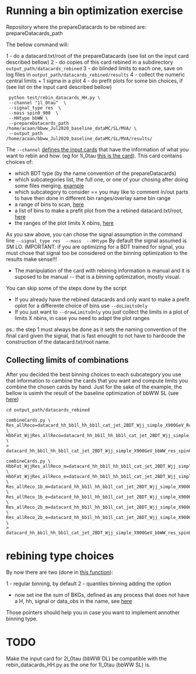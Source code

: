 # Running a bin optimization exercise

Repository where the prepareDatacards to be rebined are: prepareDatacards_path

The bellow command will:

1 - do a datacard.txt/root of the prepareDatacards (see list on the input card described bellow)
2 - do copies of this card rebined in a subdirectory `output_path/datacards_rebined`
3 - do blinded limits to each one, save on log files in `output_path/datacards_rebined/results`
4 - collect the numeric central limits + 1 sigma in a plot
4 - do prefit plots for some bin choices, if (see list on the input card described bellow)

```
 python test/rebin_datacards_HH.py \
 --channel "1l_0tau"  \
 --signal_type res  \
 --mass spin0_900  \
 --HHtype bbWW \
 --prepareDatacards_path /home/acaan/bbww_Jul2020_baseline_dataMC/SL/MVA/ \
 --output_path /home/acaan/bbww_Jul2020_baseline_dataMC/SL/MVA/results/ 
```

The `--channel` [defines the input cards](https://github.com/HEP-KBFI/CombineHarvester/blob/0cd321e3d62aa37c9eaa392f51219a76102fc972/ttH_htt/test/rebin_datacards_HH.py#L72-L73) that have the information of what you want to rebin and how.
(eg for 1l_0tau [this is the card](https://github.com/HEP-KBFI/CombineHarvester/blob/0cd321e3d62aa37c9eaa392f51219a76102fc972/ttH_htt/cards/info_1l_0tau_datacards.py)). 
This card contains choices of:

- which BDT type (by the name convention of the prepareDatacards)
- which subcategories list, the full one, or one of your chosing after doing some files merging, [example](https://github.com/HEP-KBFI/CombineHarvester/blob/0cd321e3d62aa37c9eaa392f51219a76102fc972/ttH_htt/cards/info_1l_0tau_datacards.py#L11-L15)
- which subcategory to consider == you may like to comment in/out parts to have then done in different bin ranges/overlay same bin range
- a range of bins to scan, [here](https://github.com/HEP-KBFI/CombineHarvester/blob/0cd321e3d62aa37c9eaa392f51219a76102fc972/ttH_htt/cards/info_1l_0tau_datacards.py#L37-L38)
- a list of bins to make a prefit plot from the a rebined datacard.txt/root, [here](https://github.com/HEP-KBFI/CombineHarvester/blob/0cd321e3d62aa37c9eaa392f51219a76102fc972/ttH_htt/cards/info_1l_0tau_datacards.py#L54)
- the ranges of the plot limits X nbins, [here](https://github.com/HEP-KBFI/CombineHarvester/blob/0cd321e3d62aa37c9eaa392f51219a76102fc972/ttH_htt/cards/info_1l_0tau_datacards.py#L40-L41) 

As you saw above, you can  chose the signal assumption in the command line `--signal_type res  --mass  --HHtype`
By default the signal assumed is SM LO. 
IMPORTANT: if you are optimizing for a BDT trained for signal, you must chose that signal too be considered on the binning optimization to the results make sense!!! 


- The manipulation of the card with rebining information is manual and it is suposed to be manual -- that is a binning optimization, mostly visual.

You can skip some of the steps done by the script 

- If you already have the rebined datacards and only want to make a prefit oplot for a differente choice of bins use `--doLimitsOnly`
- If you just want to  `--drawLimitsOnly` you just collect the limits in a plot of limits X nbins, in case you need to adapt the plot ranges

ps.: the step 1 must always be done as it sets the naming convention of the final card given the signal,
that is fast enought to not have to hardcode the construction of the datacard.txt/root name.

## Collecting limits of combinations

After you decided the best binning choices to each subcategory you use that information to cambine the cards that you want and compute limits you combine the chosen cards by hand.
Just for the sake of the example, the bellow is usimh the result of the baseline optimization of bbWW SL (see [here]())

```
cd output_path/datacards_rebined

combineCards.py \
Res_allReco=datacard_hh_bb1l_hh_bb1l_cat_jet_2BDT_Wjj_simple_X900GeV_Res_allReco_bbWW_res_spin0_900_3bins.txt \
HbbFat_WjjRes_allReco=datacard_hh_bb1l_hh_bb1l_cat_jet_2BDT_Wjj_simple_X900GeV_HbbFat_WjjRes_allReco_bbWW_res_spin0_900_5bins.txt \
> datacard_hh_bb1l_hh_bb1l_cat_jet_2BDT_Wjj_simple_X900GeV_bbWW_res_spin0_900_SubCats_moreBins.txt

combineCards.py \
HbbFat_WjjRes_allReco_m=datacard_hh_bb1l_hh_bb1l_cat_jet_2BDT_Wjj_simple_X900GeV_HbbFat_WjjRes_allReco_m_bbWW_res_spin0_900_8bins.txt \
HbbFat_WjjRes_allReco_e=datacard_hh_bb1l_hh_bb1l_cat_jet_2BDT_Wjj_simple_X900GeV_HbbFat_WjjRes_allReco_e_bbWW_res_spin0_900_8bins.txt \
Res_allReco_1b_m=datacard_hh_bb1l_hh_bb1l_cat_jet_2BDT_Wjj_simple_X900GeV_Res_allReco_1b_m_bbWW_res_spin0_900_5bins.txt \
Res_allReco_1b_e=datacard_hh_bb1l_hh_bb1l_cat_jet_2BDT_Wjj_simple_X900GeV_Res_allReco_1b_e_bbWW_res_spin0_900_5bins.txt \
Res_allReco_2b_m=datacard_hh_bb1l_hh_bb1l_cat_jet_2BDT_Wjj_simple_X900GeV_Res_allReco_2b_m_bbWW_res_spin0_900_5bins.txt \
Res_allReco_2b_e=datacard_hh_bb1l_hh_bb1l_cat_jet_2BDT_Wjj_simple_X900GeV_Res_allReco_2b_e_bbWW_res_spin0_900_5bins.txt \
> datacard_hh_bb1l_hh_bb1l_cat_jet_2BDT_Wjj_simple_X900GeV_bbWW_res_spin0_900_flavourSubCats_moreBins.txt
```

# rebining type choices

By now there are two (done in [this function](https://github.com/HEP-KBFI/CombineHarvester/blob/0cd321e3d62aa37c9eaa392f51219a76102fc972/ttH_htt/python/data_manager.py#L1030)):

1 - regular binning, by default
2 - quantiles binning adding the option
 - now set ine the sum of BKGs, defined as any process that does not have a H, hh, signal or data_obs in the name, see [here](https://github.com/HEP-KBFI/CombineHarvester/blob/db024d3d09e680165b45a4520bdbabcc18275d46/ttH_htt/python/data_manager.py#L1134-L1139) 
 
Those pointers should help you in case you want to implement annother binning type.

# TODO

Make the input card for 2l_0tau (bbWW DL) be compatible with the rebin_datacards_HH.py as the one for 1l_0tau (bbWW SL) is.

